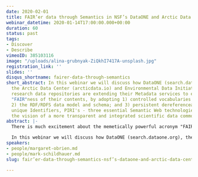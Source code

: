 ```yaml
---
date: 2020-02-01
title: FAIR’er data through Semantics in NSF’s DataONE and Arctic Data Center
webinar_datetime: 2020-01-14T17:00:00.000+00:00
duration: 60
status: past
tags:
- Discover
- Describe
vimeoID: 385103116
image: "/uploads/alina-grubnyak-ZiQkhI7417A-unsplash.jpg"
registration_link: ''
slides: ''
disqus_shortname: fairer-data-through-semantics
short_abstract: In this webinar we will discuss how DataONE (search.dataone.org),
  the Arctic Data Center (arcticdata.io) and Environmental Data Initiative (environmentaldatainitiative.org)
  research data repositories are extending their Metadata services to enhance the
  "FAIR"ness of their contents, by adopting 1) controlled vocabularies or Ontologies;
  2) the RDF/RDFS data model and schema; and 3) persistent dereferenceable globally
  unique Identifiers, PIRI's - three essential Semantic Web technologies for realizing
  the vision of a more transparent and integrated scientific data commons
abstract: |-
  There is much excitement about the memetically powerful acronym "FAIR", that frames some principles for better management and stewardship of Scientific Data: that these be Findable, Accessible, Interoperable, and Re-usable (Wilkinson et al. 2016; doi: 10.1038/sdata.2016.18).

  In this webinar we will discuss how DataONE (search.dataone.org), the Arctic Data Center (arcticdata.io) and Environmental Data Initiative (environmentaldatainitiative.org) research data repositories are extending their Metadata services to enhance the "FAIR"ness of their contents, by adopting 1) controlled vocabularies or Ontologies; 2) the RDF/RDFS data model and schema; and 3) persistent dereferenceable globally unique Identifiers, PIRI's - three essential Semantic Web technologies for realizing the vision of a more transparent and integrated scientific data commons, that were endorsed by the authors of the FAIR guidelines (if you read the paper carefully!).
speakers:
- people/margaret-obrien.md
- people/mark-schildhauer.md
slug: fair’er-data-through-semantics-nsf’s-dataone-and-arctic-data-center

---
```

